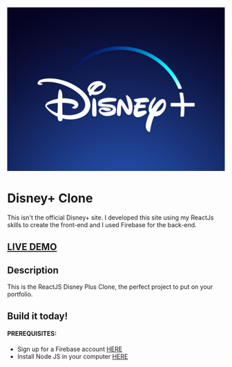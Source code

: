 # ![Image](./public/images/Disney+_logo.jpeg)

# Disney+ Clone
 This isn't the official Disney+ site. I developed this site using my ReactJs skills to create the front-end and I used Firebase for the back-end.

## <a href="https://disneypclone.netlify.app" target="__blank">LIVE DEMO</a>

## Description
This is the ReactJS Disney Plus Clone, the perfect project to put on your portfolio.

## Build it today!

#### PREREQUISITES:
- Sign up for a Firebase account <a href='https://firebase.google.com'>HERE</a>
- Install Node JS in your computer <a href='https://nodejs.org/en/'>HERE</a>